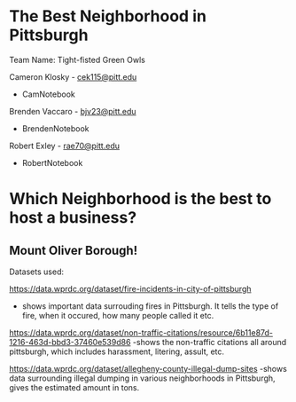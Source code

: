 # The Best Neighborhood in Pittsburgh

Team Name: Tight-fisted Green Owls

Cameron Klosky - cek115@pitt.edu
- CamNotebook

Brenden Vaccaro - bjv23@pitt.edu
- BrendenNotebook

Robert Exley - rae70@pitt.edu
- RobertNotebook

# Which Neighborhood is the best to host a business?
## Mount Oliver Borough!

Datasets used:

https://data.wprdc.org/dataset/fire-incidents-in-city-of-pittsburgh
- shows important data surrouding fires in Pittsburgh. It tells the type of fire, when it occured, how many people called it etc.

https://data.wprdc.org/dataset/non-traffic-citations/resource/6b11e87d-1216-463d-bbd3-37460e539d86 
-shows the non-traffic citations all around pittsburgh, which includes harassment, litering, assult, etc.

https://data.wprdc.org/dataset/allegheny-county-illegal-dump-sites
-shows data surrounding illegal dumping in various neighborhoods in Pittsburgh, gives the estimated amount in tons.
